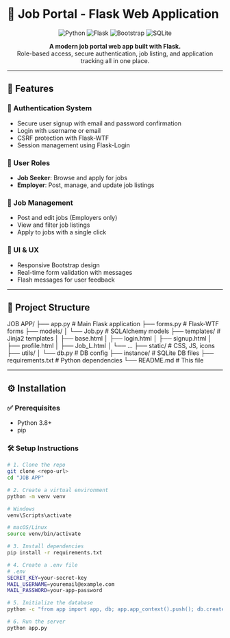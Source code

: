 # 💼 Job Portal - Flask Web Application

<p align="center">
  <img src="https://img.shields.io/badge/Python-3.8%2B-blue?style=for-the-badge&logo=python&logoColor=white" alt="Python">
  <img src="https://img.shields.io/badge/Flask-000000?style=for-the-badge&logo=flask&logoColor=white" alt="Flask">
  <img src="https://img.shields.io/badge/Bootstrap-7952B3?style=for-the-badge&logo=bootstrap&logoColor=white" alt="Bootstrap">
  <img src="https://img.shields.io/badge/SQLite-003B57?style=for-the-badge&logo=sqlite&logoColor=white" alt="SQLite">
</p>

<p align="center">
  <strong>A modern job portal web app built with Flask.</strong><br>
  Role-based access, secure authentication, job listing, and application tracking all in one place.
</p>

---

## 🚀 Features

### 🔐 Authentication System
- Secure user signup with email and password confirmation
- Login with username or email
- CSRF protection with Flask-WTF
- Session management using Flask-Login

### 👥 User Roles
- **Job Seeker**: Browse and apply for jobs
- **Employer**: Post, manage, and update job listings

### 💼 Job Management
- Post and edit jobs (Employers only)
- View and filter job listings
- Apply to jobs with a single click

### 🎨 UI & UX
- Responsive Bootstrap design
- Real-time form validation with messages
- Flash messages for user feedback

---

## 📁 Project Structure

JOB APP/
├── app.py # Main Flask application
├── forms.py # Flask-WTF forms
├── models/
│ └── Job.py # SQLAlchemy models
├── templates/ # Jinja2 templates
│ ├── base.html
│ ├── login.html
│ ├── signup.html
│ ├── profile.html
│ ├── Job_L.html
│ └── ...
├── static/ # CSS, JS, icons
├── utils/
│ └── db.py # DB config
├── instance/ # SQLite DB files
├── requirements.txt # Python dependencies
└── README.md # This file

---

## ⚙️ Installation

### ✅ Prerequisites
- Python 3.8+
- pip

### 🛠️ Setup Instructions

```bash
# 1. Clone the repo
git clone <repo-url>
cd "JOB APP"

# 2. Create a virtual environment
python -m venv venv

# Windows
venv\Scripts\activate

# macOS/Linux
source venv/bin/activate

# 3. Install dependencies
pip install -r requirements.txt

# 4. Create a .env file
# .env
SECRET_KEY=your-secret-key
MAIL_USERNAME=youremail@example.com
MAIL_PASSWORD=your-app-password

# 5. Initialize the database
python -c "from app import app, db; app.app_context().push(); db.create_all()"

# 6. Run the server
python app.py


